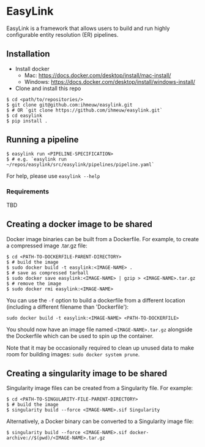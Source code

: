 # EasyLink

EasyLink is a framework that allows users to build and run highly configurable
entity resolution (ER) pipelines.

## Installation

- Install docker
    - Mac: https://docs.docker.com/desktop/install/mac-install/
    - Windows: https://docs.docker.com/desktop/install/windows-install/
- Clone and install this repo
```
$ cd <path/to/repositories/>
$ git clone git@github.com:ihmeuw/easylink.git
$ # OR `git clone https://github.com/ihmeuw/easylink.git`
$ cd easylink
$ pip install .
```

## Running a pipeline

```
$ easylink run <PIPELINE-SPECIFICATION>
$ # e.g. `easylink run ~/repos/easylink/src/easylink/pipelines/pipeline.yaml`
```

For help, please use `easylink --help`

### Requirements

TBD

## Creating a docker image to be shared

Docker image binaries can be built from a Dockerfile. For example, to create a
compressed image .tar.gz file:

```
$ cd <PATH-TO-DOCKERFILE-PARENT-DIRECTORY>
$ # build the image
$ sudo docker build -t easylink:<IMAGE-NAME> .
$ # save as compressed tarball
$ sudo docker save easylink:<IMAGE-NAME> | gzip > <IMAGE-NAME>.tar.gz
$ # remove the image
$ sudo docker rmi easylink:<IMAGE-NAME>
```

You can use the `-f` option to build a dockerfile from a different location
(including a different filename than 'Dockerfile'):

```
sudo docker build -t easylink:<IMAGE-NAME> <PATH-TO-DOCKERFILE>
```

You should now have an image file named `<IMAGE-NAME>.tar.gz` alongside the Dockerfile which can be used to spin up the container.

Note that it may be occasionally required to clean up unused data to make room for building
images: `sudo docker system prune`.

## Creating a singularity image to be shared

Singularity image files can be created from a Singularity file. For example:

```
$ cd <PATH-TO-SINGULARITY-FILE-PARENT-DIRECTORY>
$ # build the image
$ singularity build --force <IMAGE-NAME>.sif Singularity
```

Alternatively, a Docker binary can be converted to a Singularity image file:

```
$ singularity build --force <IMAGE-NAME>.sif docker-archive://$(pwd)/<IMAGE-NAME>.tar.gz
```
